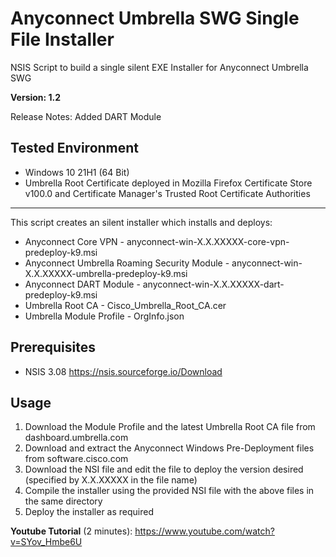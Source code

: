 #  Anyconnect Umbrella SWG Single File Installer 
NSIS Script to build a single silent EXE Installer for Anyconnect Umbrella SWG

**Version: 1.2**

Release Notes: Added DART Module

## Tested Environment
- Windows 10 21H1 (64 Bit)
- Umbrella Root Certificate deployed in Mozilla Firefox Certificate Store v100.0 and Certificate Manager's Trusted Root Certificate Authorities

***

This script creates an silent installer which installs and deploys:
- Anyconnect Core VPN - anyconnect-win-X.X.XXXXX-core-vpn-predeploy-k9.msi
- Anyconnect Umbrella Roaming Security Module - anyconnect-win-X.X.XXXXX-umbrella-predeploy-k9.msi
- Anyconnect DART Module - anyconnect-win-X.X.XXXXX-dart-predeploy-k9.msi
- Umbrella Root CA - Cisco_Umbrella_Root_CA.cer
- Umbrella Module Profile - OrgInfo.json

## Prerequisites
- NSIS 3.08 https://nsis.sourceforge.io/Download

## Usage
1. Download the Module Profile and the latest Umbrella Root CA file from dashboard.umbrella.com
2. Download and extract the Anyconnect Windows Pre-Deployment files from software.cisco.com
3. Download the NSI file and edit the file to deploy the version desired (specified by X.X.XXXXX in the file name)
4. Compile the installer using the provided NSI file with the above files in the same directory
5. Deploy the installer as required

**Youtube Tutorial** (2 minutes): https://www.youtube.com/watch?v=SYov_Hmbe6U
